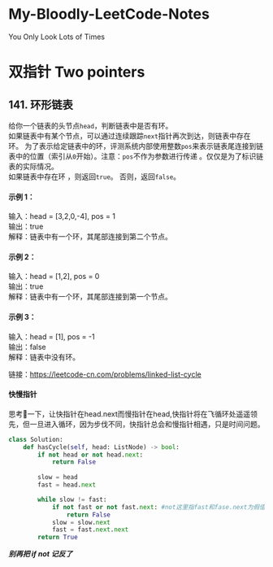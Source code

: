 # My-Bloodly-LeetCode-Notes
You Only Look Lots of Times

# 双指针 Two pointers



## 141. 环形链表

给你一个链表的头节点`head`，判断链表中是否有环。
<br>如果链表中有某个节点，可以通过连续跟踪`next`指针再次到达，则链表中存在环。 为了表示给定链表中的环，评测系统内部使用整数`pos`来表示链表尾连接到链表中的位置（索引从`0`开始）。注意：`pos`不作为参数进行传递 。仅仅是为了标识链表的实际情况。
<br>如果链表中存在环 ，则返回`true`。 否则，返回`false`。

#### 示例 1：
输入：head = [3,2,0,-4], pos = 1
<br>输出：true
<br>解释：链表中有一个环，其尾部连接到第二个节点。

#### 示例 2：
输入：head = [1,2], pos = 0
<br>输出：true
<br>解释：链表中有一个环，其尾部连接到第一个节点。

#### 示例 3：
输入：head = [1], pos = -1
<br>输出：false
<br>解释：链表中没有环。

链接：https://leetcode-cn.com/problems/linked-list-cycle

#### 快慢指针
思考🤔一下，让快指针在head.next而慢指针在head,快指针将在飞循环处遥遥领先，但一旦进入循环，因为步伐不同，快指针总会和慢指针相遇，只是时间问题。
```Python
class Solution:
    def hasCycle(self, head: ListNode) -> bool:
        if not head or not head.next:
            return False
        
        slow = head
        fast = head.next

        while slow != fast:
            if not fast or not fast.next: #not这里指fast和fase.next为假值是None,''时执行下边的return
                return False
            slow = slow.next
            fast = fast.next.next       
        return True
```
***别再把 if not 记反了***

